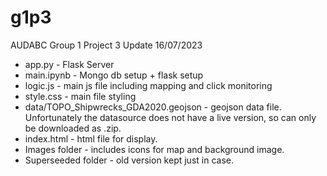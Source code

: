 # g1p3
AUDABC Group 1 Project 3 
Update 16/07/2023

- app.py - Flask Server
- main.ipynb - Mongo db setup + flask setup
- logic.js - main js file including mapping and click monitoring
- style.css - main file styling
- data/TOPO_Shipwrecks_GDA2020.geojson - geojson data file. Unfortunately the datasource does not have a live version, so can only be downloaded as .zip.
- index.html - html file for display.
- Images folder - includes icons for map and background image.
- Superseeded folder - old version kept just in case. <DELETE>


